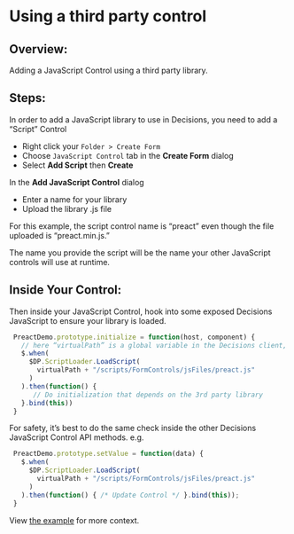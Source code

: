# Using a third party control

## Overview: 

Adding a JavaScript Control using a third party library.

## Steps:
In order to add a JavaScript library to use in Decisions, you need to add a “Script” Control

* Right click your `Folder > Create Form`
* Choose `JavaScript Control` tab in the **Create Form** dialog
* Select **Add Script** then **Create**

In the **Add JavaScript Control** dialog 
* Enter a name for your library
* Upload the library .js file

For this example, the script control name is “preact” even though the file uploaded is “preact.min.js.”

The name you provide the script will be the name your other JavaScript controls will use at runtime.


## Inside Your Control:

Then inside your JavaScript Control, hook into some exposed Decisions JavaScript to ensure your library is loaded.

```javascript
 PreactDemo.prototype.initialize = function(host, component) {
   // here “virtualPath” is a global variable in the Decisions client, exposing the root URL.
   $.when(
     $DP.ScriptLoader.LoadScript(
       virtualPath + "/scripts/FormControls/jsFiles/preact.js"
     )
   ).then(function() {
      // Do initialization that depends on the 3rd party library
   }.bind(this))
 }  
```

For safety, it’s best to do the same check inside the other Decisions JavaScript Control API methods. e.g.


```javascript
 PreactDemo.prototype.setValue = function(data) {
   $.when(
     $DP.ScriptLoader.LoadScript(
       virtualPath + "/scripts/FormControls/jsFiles/preact.js"
     )
   ).then(function() { /* Update Control */ }.bind(this));
 }
```

View [the example](./third-party-preact.js) for more context.
